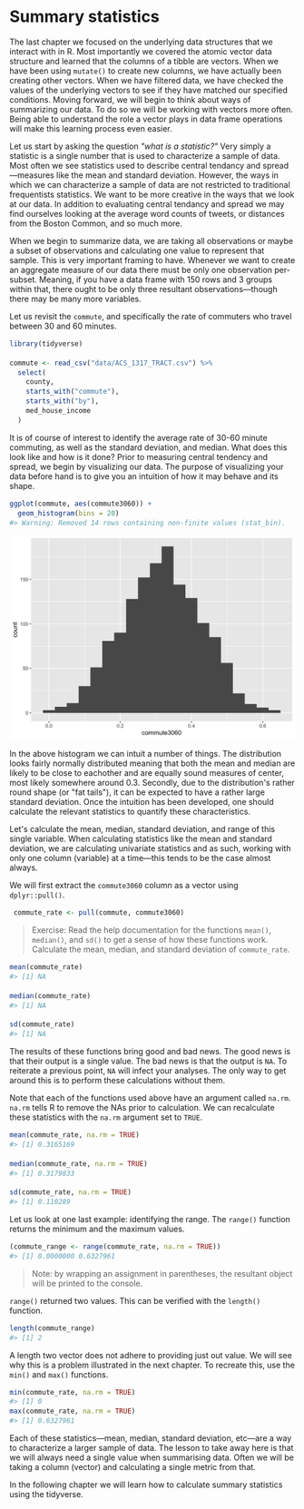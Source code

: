 # Summary statistics 



The last chapter we focused on the underlying data structures that we interact with in R. Most importantly we covered the atomic vector data structure and learned that the columns of a tibble are vectors. When we have been using `mutate()` to create new columns, we have actually been creating other vectors. When we have filtered data, we have checked the values of the underlying vectors to see if they have matched our specified conditions. Moving forward, we will begin to think about ways of summarizing our data. To do so we will be working with vectors more often. Being able to understand the role a vector plays in data frame operations will make this learning process even easier. 

Let us start by asking the question _"what is a statistic?"_ Very simply a statistic is a single number that is used to characterize a sample of data. Most often we see statistics used to describe central tendancy and spread—measures like the mean and standard deviation. However, the ways in which we can characterize a sample of data are not restricted to traditional frequentists statistics. We want to be more creative in the ways that we look at our data. In addition to evaluating central tendancy and spread we may find ourselves looking at the average word counts of tweets, or distances from the Boston Common, and so much more.  

When we begin to summarize data, we are taking all observations or maybe a subset of observations and calculating one value to represent that sample. This is very important framing to have. Whenever we want to create an aggregate measure of our data there must be only one observation per-subset. Meaning, if you have a data frame with 150 rows and 3 groups within that, there ought to be only three resultant observations—though there may be many more variables.  

Let us revisit the `commute`, and specifically the rate of commuters who travel between 30 and 60 minutes. 


```r
library(tidyverse)

commute <- read_csv("data/ACS_1317_TRACT.csv") %>% 
  select(
    county,
    starts_with("commute"),
    starts_with("by"),
    med_house_income
  ) 
```


It is of course of interest to identify the average rate of 30-60 minute commuting, as well as the standard deviation, and median. What does this look like and how is it done? Prior to measuring central tendency and spread, we begin by visualizing our data. The purpose of visualizing your data before hand is to give you an intuition of how it may behave and its shape.


```r
ggplot(commute, aes(commute3060)) +
  geom_histogram(bins = 20)
#> Warning: Removed 14 rows containing non-finite values (stat_bin).
```

<img src="03e-summary-stats_files/figure-html/unnamed-chunk-3-1.png" width="672" />

In the above histogram we can intuit a number of things. The distribution looks fairly normally distributed meaning that both the mean and median are likely to be close to eachother and are equally sound measures of center, most likely somewhere around 0.3. Secondly, due to the distribution's rather round shape (or "fat tails"), it can be expected to have a rather large standard deviation. Once the intuition has been developed, one should calculate the relevant statistics to quantify these characteristics. 


Let's calculate the mean, median, standard deviation, and range of this single variable. When calculating statistics like the mean and standard deviation, we are calculating univariate statistics and as such, working with only one column (variable) at a time—this tends to be the case almost always.

We will first extract the `commute3060` column as a vector using `dplyr::pull()`.


```r
 commute_rate <- pull(commute, commute3060)
```

> Exercise: Read the help documentation for the functions `mean()`, `median()`, and `sd()` to get a sense of how these functions work. Calculate the mean, median, and standard deviation of `commute_rate`.


```r
mean(commute_rate)
#> [1] NA

median(commute_rate)
#> [1] NA

sd(commute_rate)
#> [1] NA
```

The results of these functions bring good and bad news. The good news is that their output is a single value. The bad news is that the output is `NA`. To reiterate a previous point, `NA` will infect your analyses. The only way to get around this is to perform these calculations without them. 

Note that each of the functions used above have an argument called `na.rm`. `na.rm` tells R to remove the NAs prior to calculation. We can recalculate these statistics with the `na.rm` argument set to `TRUE`. 


```r
mean(commute_rate, na.rm = TRUE)
#> [1] 0.3165169

median(commute_rate, na.rm = TRUE)
#> [1] 0.3179833

sd(commute_rate, na.rm = TRUE)
#> [1] 0.110289
```

Let us look at one last example: identifying the range. The `range()` function returns the minimum and the maximum values.


```r
(commute_range <- range(commute_rate, na.rm = TRUE))
#> [1] 0.0000000 0.6327961
```

> Note: by wrapping an assignment in parentheses, the resultant object will be printed to the console. 

`range()` returned two values. This can be verified with the `length()` function.


```r
length(commute_range)
#> [1] 2
```

A length two vector does not adhere to providing just out value. We will see why this is a problem illustrated in the next chapter. To recreate this, use the `min()` and `max()` functions. 


```r
min(commute_rate, na.rm = TRUE)
#> [1] 0
max(commute_rate, na.rm = TRUE)
#> [1] 0.6327961
```

Each of these statistics—mean, median, standard deviation, etc—are a way to characterize a larger sample of data. The lesson to take away here is that we will always need a single value when summarising data. Often we will be taking a column (vector) and calculating a single metric from that.

In the following chapter we will learn how to calculate summary statistics using the tidyverse. 
